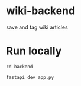 # wiki-backend
save and tag wiki articles

# Run locally

``` python
cd backend
```

``` python
fastapi dev app.py
```
